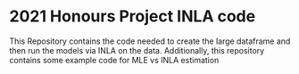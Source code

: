 # 2021 Honours Project INLA code
 This Repository contains the code needed to create the large dataframe and then run the models via INLA on the data. Additionally, this repository contains some example code for MLE vs INLA estimation
